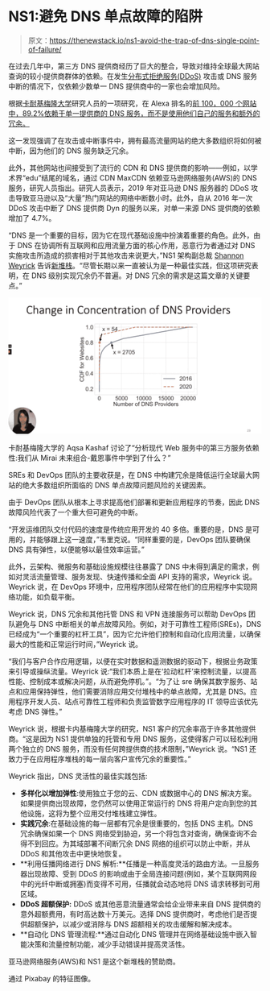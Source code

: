 # NS1:避免 DNS 单点故障的陷阱

> 原文：<https://thenewstack.io/ns1-avoid-the-trap-of-dns-single-point-of-failure/>

在过去几年中，第三方 DNS 提供商经历了巨大的整合，导致对维持全球最大网站查询的较小提供商群体的依赖。在发生[分布式拒绝服务(DDoS)](https://www.theregister.com/2019/10/28/amazon_ddos_attack/) 攻击或 DNS 服务中断的情况下，仅依赖少数单一 DNS 提供商中的一家也会增加风险。

根据[卡耐基梅隆大学](https://www.cmu.edu/)研究人员的一项研究，在 Alexa 排名的[前 100，000 个网站中，89.2%依赖于单一提供商的 DNS 服务，而不是使用他们自己的服务和额外的冗余。](https://www.alexa.com/topsites)

这一发现强调了在攻击或中断事件中，拥有最高流量网站的绝大多数组织将如何被中断，因为他们的 DNS 服务缺乏冗余。

此外，其他网站也间接受到了流行的 CDN 和 DNS 提供商的影响——例如，以学术界“edu”结尾的域名，通过 CDN MaxCDN 依赖亚马逊网络服务(AWS)的 DNS 服务，研究人员指出。研究人员表示，2019 年对亚马逊 DNS 服务器的 DDoS 攻击导致亚马逊以及“大量”热门网站的网络中断数小时。此外，自从 2016 年一次 DDoS 攻击中断了 DNS 提供商 Dyn 的服务以来，对单一来源 DNS 提供商的依赖增加了 4.7%。

“DNS 是一个重要的目标，因为它在现代基础设施中扮演着重要的角色。此外，由于 DNS 在协调所有互联网和应用流量方面的核心作用，恶意行为者通过对 DNS 实施攻击所造成的损害相对于其他攻击来说更大，”NS1 架构副总裁 [Shannon Weyrick](https://www.linkedin.com/in/weyrick) 告诉[新堆栈](https://thenewstack.io/)。“尽管长期以来一直被认为是一种最佳实践，但这项研究表明，在 DNS 级别实现冗余仍不普遍。对 DNS 冗余的需求是这篇文章的关键要点。”

![](img/c55d045b351d03c42f155889de8afc60.png)

卡耐基梅隆大学的 Aqsa Kashaf 讨论了“分析现代 Web 服务中的第三方服务依赖性:我们从 Mirai 未来组合-戴恩事件中学到了什么？”

SREs 和 DevOps 团队的主要收获是，在 DNS 中构建冗余是降低运行全球最大网站的绝大多数组织所面临的 DNS 单点故障问题风险的关键因素。

由于 DevOps 团队从根本上寻求提高他们部署和更新应用程序的节奏，因此 DNS 故障风险代表了一个重大但可避免的中断。

“开发运维团队交付代码的速度是传统应用开发的 40 多倍。重要的是，DNS 是可用的，并能够跟上这一速度，”韦里克说。“同样重要的是，DevOps 团队要确保 DNS 具有弹性，以便能够以最佳效率运营。”

此外，云架构、微服务和基础设施规模往往暴露了 DNS 中未得到满足的需求，例如对灵活流量管理、服务发现、快速传播和全面 API 支持的需求，Weyrick 说。Weyrick 说，在 DevOps 环境中，应用程序团队经常在他们的应用程序中实现网络功能，如负载平衡。

Weyrick 说，DNS 冗余和其他托管 DNS 和 VPN 连接服务可以帮助 DevOps 团队避免与 DNS 中断相关的单点故障风险。例如，对于可靠性工程师(SREs)，DNS 已经成为“一个重要的杠杆工具”，因为它允许他们控制和自动化应用流量，以确保最大的性能和正常运行时间，”Weyrick 说。

“我们与客户合作应用逻辑，以便在实时数据和遥测数据的驱动下，根据业务政策来引导或操纵流量。Weyrick 说:“我们本质上是在‘拉动杠杆’来控制流量，以提高性能、控制成本或解决问题，从而避免停机。”。“为了让 sre 确保其数字服务、站点和应用保持弹性，他们需要消除应用交付堆栈中的单点故障，尤其是 DNS。应用程序开发人员、站点可靠性工程师和负责监管数字应用程序的 IT 领导应该优先考虑 DNS 弹性。”

Weyrick 说，根据卡内基梅隆大学的研究，NS1 客户的冗余率高于许多其他提供商。“这是因为 NS1 提供单独的托管和专用 DNS 服务，这使得客户可以轻松利用两个独立的 DNS 服务，而没有任何跨提供商的技术限制，”Weyrick 说。“NS1 还致力于在应用程序堆栈的每一层向客户宣传冗余的重要性。”

Weyrick 指出，DNS 灵活性的最佳实践包括:

*   **多样化以增加弹性**:使用独立于您的云、CDN 或数据中心的 DNS 解决方案。如果提供商出现故障，您仍然可以使用正常运行的 DNS 将用户定向到您的其他设施，这将为整个应用交付堆栈建立弹性。
*   **实践冗余**:在基础设施的每一层都有冗余是很重要的，包括 DNS 主机。DNS 冗余确保如果一个 DNS 网络受到胁迫，另一个将包含对查询，确保查询不会得不到回应。为其域部署不间断冗余 DNS 网络的组织可以防止中断，并从 DDoS 和其他攻击中更快地恢复。
*   **利用任播网络进行 DNS 解析:**任播是一种高度灵活的路由方法。一旦服务器出现故障、受到 DDoS 的影响或由于全局连接问题(例如，某个互联网网段中的光纤中断或拥塞)而变得不可用，任播就会动态地将 DNS 请求转移到可用区域。
*   **DDoS 超额保护:** DDoS 或其他恶意流量通常会给企业带来来自 DNS 提供商的意外超额费用，有时高达数十万美元。选择 DNS 提供商时，考虑他们是否提供超额保护，以减少或消除与 DNS 超额相关的攻击缓解和解决成本。
*   **自动化 DNS 管理流程:**通过自动化 DNS 管理并在网络基础设施中嵌入智能决策和流量控制功能，减少手动错误并提高灵活性。

亚马逊网络服务(AWS)和 NS1 是这个新堆栈的赞助商。

通过 Pixabay 的特征图像。

<svg xmlns:xlink="http://www.w3.org/1999/xlink" viewBox="0 0 68 31" version="1.1"><title>Group</title> <desc>Created with Sketch.</desc></svg>